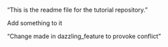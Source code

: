 ﻿“This is the readme file for the tutorial repository.”

Add something to it

“Change made in dazzling_feature to provoke conflict”